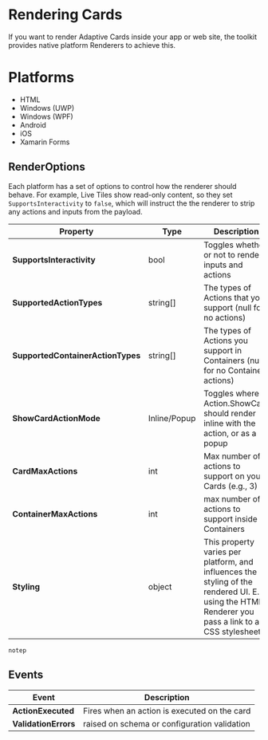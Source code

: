 # Rendering Cards

If you want to render Adaptive Cards inside your app or web site, the toolkit provides native platform Renderers to achieve this.

# Platforms 
* HTML
* Windows (UWP) 
* Windows (WPF)
* Android
* iOS
* Xamarin Forms


## RenderOptions

Each platform has a set of options to control how the renderer should behave. 
For example, Live Tiles show read-only content, so they set `SupportsInteractivity` to `false`, which will instruct the the renderer to strip any actions and inputs from the payload.

| Property | Type | Description |
|----------|------|-------------|
| **SupportsInteractivity** |bool | Toggles whether or not to render inputs and actions
| **SupportedActionTypes** | string[] | The types of Actions that you support (null for no actions)
| **SupportedContainerActionTypes** | string[] | The types of Actions you support in Containers (null for no Container actions)
| **ShowCardActionMode** | Inline/Popup | Toggles where a Action.ShowCard should render inline with the action, or as a popup
| **CardMaxActions** | int | Max number of actions to support on your Cards (e.g., 3)
| **ContainerMaxActions** | int | max number of actions to support inside Containers
| **Styling**| object | This property varies per platform, and influences the styling of the rendered UI. E.g., using the HTML Renderer you pass a link to a CSS stylesheet

	notep
## Events

| Event | Description |
|-------|-------------|
| **ActionExecuted** | Fires when an action is executed on the card
| **ValidationErrors** | raised on schema or configuration validation

